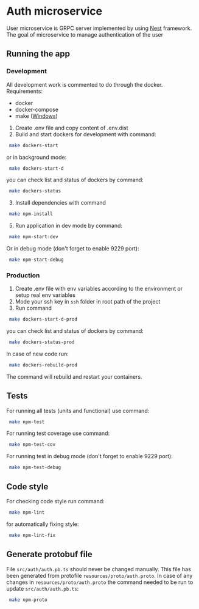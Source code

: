 # Auth microservice
User microservice is GRPC server implemented by using [Nest](https://github.com/nestjs/nest) framework.
The goal of microservice to manage authentication of the user

## Running the app

### Development
All development work is commented to do through the docker.
Requirements:
 - docker
 - docker-compose 
 - make ([Windows](https://gnuwin32.sourceforge.net/packages/make.htm))
1. Create .env file and copy content of .env.dist
2. Build and start dockers for development with command:
```bash
 make dockers-start
```
or in background mode:
```bash
 make dockers-start-d
```
you can check list and status of dockers by command:
```bash
 make dockers-status
```
3. Install dependencies with command
```bash
 make npm-install
```
5. Run application in dev mode by command:
```bash
 make npm-start-dev
```
Or in debug mode (don't forget to enable 9229 port):
```bash
 make npm-start-debug
```

### Production
1. Create .env file with env variables according to the environment or setup real env variables
2. Mode your ssh key in `ssh` folder in root path of the project
3. Run command
```bash
 make dockers-start-d-prod
```
you can check list and status of dockers by command:
```bash
 make dockers-status-prod
```
In case of new code run:
```bash
 make dockers-rebuild-prod
```
The command will rebuild and restart your containers.

## Tests
For running all tests (units and functional) use command:
```bash
 make npm-test
```
For running test coverage use command:
```bash
 make npm-test-cov
```
For running test in debug mode (don't forget to enable 9229 port):
```bash
 make npm-test-debug
```

## Code style
For checking code style run command:
```bash
 make npm-lint
```
for automatically fixing style:
```bash
 make npm-lint-fix
```

## Generate protobuf file
File `src/auth/auth.pb.ts` should never be changed manually.
This file has been generated from protofile `resources/proto/auth.proto`.
In case of any changes in `resources/proto/auth.proto` the command needed to be run to update `src/auth/auth.pb.ts`:
```bash
 make npm-proto
```
